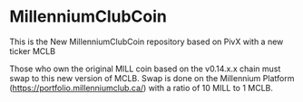 # MillenniumClubCoin
This is the New MillenniumClubCoin repository based on PivX with a new ticker MCLB

Those who own the original MILL coin based on the v0.14.x.x chain must swap to this new version of MCLB. Swap is done on the Millennium Platform (https://portfolio.millenniumclub.ca/) with a ratio of 10 MILL to 1 MCLB.
